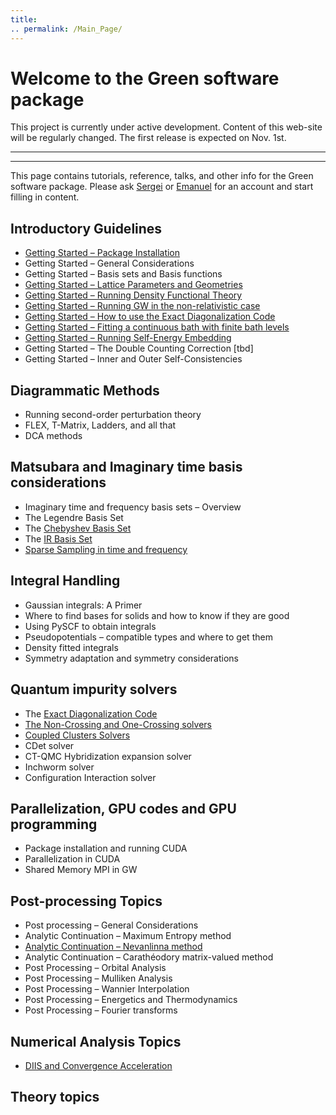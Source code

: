 ```yaml
---
title: 
.. permalink: /Main_Page/
---
```


# Welcome to the Green software package

This project is currently under active development. Content of this web-site will be
regularly changed. The first release is expected on Nov. 1st.

<hr>
<hr>

This page contains tutorials, reference, talks, and other info for the
Green software package. Please ask [Sergei](mailto:siskakov@umich.edu)
or [Emanuel](Mailto:egull@umich.edu) for an account and start filling in
content.

## Introductory Guidelines

-   [Getting Started – Package
    Installation](/getting-started/package_installation "wikilink")
-   Getting Started – General Considerations
-   Getting Started – Basis sets and Basis functions
-   [Getting Started – Lattice Parameters and
    Geometries](/getting-started/lattice_parameters_and_geometries "wikilink")
-   [Getting Started – Running Density Functional
    Theory](/getting-started/running_density_functional_theory "wikilink")
-   [Getting Started – Running GW in the non-relativistic
    case](/getting-started/running_gw_in_the_non-relativistic_case "wikilink")
-   [Getting Started – How to use the Exact Diagonalization
    Code](/getting-started/how_to_use_the_exact_diagonalization_code "wikilink")
-   [Getting Started – Fitting a continuous bath with finite bath
    levels](/getting-started/fitting_a_continuous_bath_with_finite_bath_levels "wikilink")
-   [Getting Started – Running Self-Energy
    Embedding](/getting-started/running_self-energy_embedding "wikilink")
-   Getting Started – The Double Counting Correction \[tbd\]
-   Getting Started – Inner and Outer Self-Consistencies

## Diagrammatic Methods

-   Running second-order perturbation theory
-   FLEX, T-Matrix, Ladders, and all that
-   DCA methods

## Matsubara and Imaginary time basis considerations

-   Imaginary time and frequency basis sets – Overview
-   The Legendre Basis Set
-   The [Chebyshev Basis Set](/tutorials/matsubara-and-imaginary-time/chebyshev_basis_set "wikilink")
-   The [IR Basis Set](/tutorials/matsubara-and-imaginary-time/ir_basis_set "wikilink")
-   [Sparse Sampling in time and
    frequency](/tutorials/matsubara-and-imaginary-time/sparse_sampling_in_time_and_frequency "wikilink")

## Integral Handling

-   Gaussian integrals: A Primer
-   Where to find bases for solids and how to know if they are good
-   Using PySCF to obtain integrals
-   Pseudopotentials – compatible types and where to get them
-   Density fitted integrals
-   Symmetry adaptation and symmetry considerations

## Quantum impurity solvers

-   The [Exact Diagonalization
    Code](/getting-started/how_to_use_the_exact_diagonalization_code "wikilink")
-   [The Non-Crossing and One-Crossing
    solvers](/tutorials/solvers/the_non-crossing_and_one-crossing_solvers "wikilink")
-   [Coupled Clusters Solvers](/tutorials/solvers/coupled_clusters_solvers "wikilink")
-   CDet solver
-   CT-QMC Hybridization expansion solver
-   Inchworm solver
-   Configuration Interaction solver

## Parallelization, GPU codes and GPU programming

-   Package installation and running CUDA
-   Parallelization in CUDA
-   Shared Memory MPI in GW

## Post-processing Topics

-   Post processing – General Considerations
-   Analytic Continuation – Maximum Entropy method
-   [Analytic Continuation – Nevanlinna
    method](/tutorials/analytic_continuation_nevanlinna_method "wikilink")
-   Analytic Continuation – Carathéodory matrix-valued method
-   Post Processing – Orbital Analysis
-   Post Processing – Mulliken Analysis
-   Post Processing – Wannier Interpolation
-   Post Processing – Energetics and Thermodynamics
-   Post Processing – Fourier transforms

## Numerical Analysis Topics

-   [DIIS and Convergence
    Acceleration](/tutorials/diis_and_convergence_acceleration "wikilink")

## Theory topics
